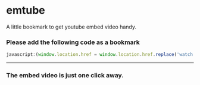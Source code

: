 # emtube
A little bookmark to get youtube embed video handy. 
### Please add the following code as a bookmark
```javascript
javascript:(window.location.href = window.location.href.replace('watch','watch_popup'))
```
---
### The embed video is just one click away. 
